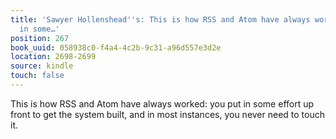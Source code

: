 ```yaml
---
title: 'Sawyer Hollenshead''s: This is how RSS and Atom have always worked: you put
  in some…'
position: 267
book_uuid: 058938c0-f4a4-4c2b-9c31-a96d557e3d2e
location: 2698-2699
source: kindle
touch: false
---
```


This is how RSS and Atom have always worked: you put in some effort up front to get the system built, and in most instances, you never need to touch it.